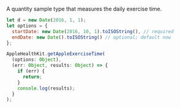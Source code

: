 A quantity sample type that measures the daily exercise time.

```javascript
let d = new Date(2016, 1, 1);
let options = {
  startDate: new Date(2016, 10, 1).toISOString(), // required
  endDate: new Date().toISOString() // optional; default now
};
```

```javascript
AppleHealthKit.getAppleExerciseTime(
  (options: Object),
  (err: Object, results: Object) => {
    if (err) {
      return;
    }
    console.log(results);
  }
);
```
